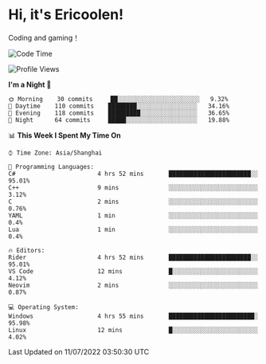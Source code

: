 # Hi, it's Ericoolen!
Coding and gaming！

<!--START_SECTION:waka-->
![Code Time](http://img.shields.io/badge/Code%20Time-325%20hrs%2024%20mins-blue)

![Profile Views](http://img.shields.io/badge/Profile%20Views-2-blue)

**I'm a Night 🦉** 

```text
🌞 Morning    30 commits     ██░░░░░░░░░░░░░░░░░░░░░░░   9.32% 
🌆 Daytime    110 commits    ████████░░░░░░░░░░░░░░░░░   34.16% 
🌃 Evening    118 commits    █████████░░░░░░░░░░░░░░░░   36.65% 
🌙 Night      64 commits     █████░░░░░░░░░░░░░░░░░░░░   19.88%

```


📊 **This Week I Spent My Time On** 

```text
⌚︎ Time Zone: Asia/Shanghai

💬 Programming Languages: 
C#                       4 hrs 52 mins       ███████████████████████░░   95.01% 
C++                      9 mins              ░░░░░░░░░░░░░░░░░░░░░░░░░   3.12% 
C                        2 mins              ░░░░░░░░░░░░░░░░░░░░░░░░░   0.76% 
YAML                     1 min               ░░░░░░░░░░░░░░░░░░░░░░░░░   0.4% 
Lua                      1 min               ░░░░░░░░░░░░░░░░░░░░░░░░░   0.4%

🔥 Editors: 
Rider                    4 hrs 52 mins       ███████████████████████░░   95.01% 
VS Code                  12 mins             █░░░░░░░░░░░░░░░░░░░░░░░░   4.12% 
Neovim                   2 mins              ░░░░░░░░░░░░░░░░░░░░░░░░░   0.87%

💻 Operating System: 
Windows                  4 hrs 55 mins       ████████████████████████░   95.98% 
Linux                    12 mins             █░░░░░░░░░░░░░░░░░░░░░░░░   4.02%

```


 Last Updated on 11/07/2022 03:50:30 UTC
<!--END_SECTION:waka-->

